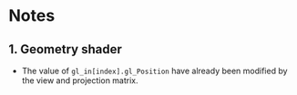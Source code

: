 # Notes

## 1. Geometry shader
* The value of `gl_in[index].gl_Position` have already been modified by the view and projection matrix.  